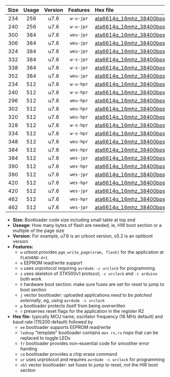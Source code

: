 |Size|Usage|Version|Features|Hex file|
|:-:|:-:|:-:|:-:|:--|
|234|256|u7.6|`w-u-jpr`|[ata6614q_16mhz_38400bps_ur_vbl.hex](https://raw.githubusercontent.com/stefanrueger/urboot/main/ata6614q_16mhz_38400bps_ur_vbl.hex)|
|240|256|u7.6|`w-u-jpr`|[ata6614q_16mhz_38400bps_lednop_ur_vbl.hex](https://raw.githubusercontent.com/stefanrueger/urboot/main/ata6614q_16mhz_38400bps_lednop_ur_vbl.hex)|
|300|384|u7.6|`weu-jpr`|[ata6614q_16mhz_38400bps_ee_ur_vbl.hex](https://raw.githubusercontent.com/stefanrueger/urboot/main/ata6614q_16mhz_38400bps_ee_ur_vbl.hex)|
|306|384|u7.6|`weu-jpr`|[ata6614q_16mhz_38400bps_ee_lednop_ur_vbl.hex](https://raw.githubusercontent.com/stefanrueger/urboot/main/ata6614q_16mhz_38400bps_ee_lednop_ur_vbl.hex)|
|324|384|u7.6|`weu-jpr`|[ata6614q_16mhz_38400bps_ee_lednop_fr_ur_vbl.hex](https://raw.githubusercontent.com/stefanrueger/urboot/main/ata6614q_16mhz_38400bps_ee_lednop_fr_ur_vbl.hex)|
|332|384|u7.6|`w-s-jpr`|[ata6614q_16mhz_38400bps_vbl.hex](https://raw.githubusercontent.com/stefanrueger/urboot/main/ata6614q_16mhz_38400bps_vbl.hex)|
|338|384|u7.6|`w-s-jpr`|[ata6614q_16mhz_38400bps_lednop_vbl.hex](https://raw.githubusercontent.com/stefanrueger/urboot/main/ata6614q_16mhz_38400bps_lednop_vbl.hex)|
|352|384|u7.6|`weu-jpr`|[ata6614q_16mhz_38400bps_ee_lednop_fr_ce_ur_vbl.hex](https://raw.githubusercontent.com/stefanrueger/urboot/main/ata6614q_16mhz_38400bps_ee_lednop_fr_ce_ur_vbl.hex)|
|234|512|u7.6|`w-u-hpr`|[ata6614q_16mhz_38400bps_ur.hex](https://raw.githubusercontent.com/stefanrueger/urboot/main/ata6614q_16mhz_38400bps_ur.hex)|
|240|512|u7.6|`w-u-hpr`|[ata6614q_16mhz_38400bps_lednop_ur.hex](https://raw.githubusercontent.com/stefanrueger/urboot/main/ata6614q_16mhz_38400bps_lednop_ur.hex)|
|296|512|u7.6|`weu-hpr`|[ata6614q_16mhz_38400bps_ee_ur.hex](https://raw.githubusercontent.com/stefanrueger/urboot/main/ata6614q_16mhz_38400bps_ee_ur.hex)|
|302|512|u7.6|`weu-hpr`|[ata6614q_16mhz_38400bps_ee_lednop_ur.hex](https://raw.githubusercontent.com/stefanrueger/urboot/main/ata6614q_16mhz_38400bps_ee_lednop_ur.hex)|
|320|512|u7.6|`weu-hpr`|[ata6614q_16mhz_38400bps_ee_lednop_fr_ur.hex](https://raw.githubusercontent.com/stefanrueger/urboot/main/ata6614q_16mhz_38400bps_ee_lednop_fr_ur.hex)|
|328|512|u7.6|`w-s-hpr`|[ata6614q_16mhz_38400bps.hex](https://raw.githubusercontent.com/stefanrueger/urboot/main/ata6614q_16mhz_38400bps.hex)|
|334|512|u7.6|`w-s-hpr`|[ata6614q_16mhz_38400bps_lednop.hex](https://raw.githubusercontent.com/stefanrueger/urboot/main/ata6614q_16mhz_38400bps_lednop.hex)|
|348|512|u7.6|`weu-hpr`|[ata6614q_16mhz_38400bps_ee_lednop_fr_ce_ur.hex](https://raw.githubusercontent.com/stefanrueger/urboot/main/ata6614q_16mhz_38400bps_ee_lednop_fr_ce_ur.hex)|
|384|512|u7.6|`wes-hpr`|[ata6614q_16mhz_38400bps_ee.hex](https://raw.githubusercontent.com/stefanrueger/urboot/main/ata6614q_16mhz_38400bps_ee.hex)|
|384|512|u7.6|`wes-jpr`|[ata6614q_16mhz_38400bps_ee_vbl.hex](https://raw.githubusercontent.com/stefanrueger/urboot/main/ata6614q_16mhz_38400bps_ee_vbl.hex)|
|390|512|u7.6|`wes-hpr`|[ata6614q_16mhz_38400bps_ee_lednop.hex](https://raw.githubusercontent.com/stefanrueger/urboot/main/ata6614q_16mhz_38400bps_ee_lednop.hex)|
|390|512|u7.6|`wes-jpr`|[ata6614q_16mhz_38400bps_ee_lednop_vbl.hex](https://raw.githubusercontent.com/stefanrueger/urboot/main/ata6614q_16mhz_38400bps_ee_lednop_vbl.hex)|
|420|512|u7.6|`wes-hpr`|[ata6614q_16mhz_38400bps_ee_lednop_fr.hex](https://raw.githubusercontent.com/stefanrueger/urboot/main/ata6614q_16mhz_38400bps_ee_lednop_fr.hex)|
|420|512|u7.6|`wes-jpr`|[ata6614q_16mhz_38400bps_ee_lednop_fr_vbl.hex](https://raw.githubusercontent.com/stefanrueger/urboot/main/ata6614q_16mhz_38400bps_ee_lednop_fr_vbl.hex)|
|462|512|u7.6|`wes-hpr`|[ata6614q_16mhz_38400bps_ee_lednop_fr_ce.hex](https://raw.githubusercontent.com/stefanrueger/urboot/main/ata6614q_16mhz_38400bps_ee_lednop_fr_ce.hex)|
|462|512|u7.6|`wes-jpr`|[ata6614q_16mhz_38400bps_ee_lednop_fr_ce_vbl.hex](https://raw.githubusercontent.com/stefanrueger/urboot/main/ata6614q_16mhz_38400bps_ee_lednop_fr_ce_vbl.hex)|

- **Size:** Bootloader code size including small table at top end
- **Useage:** How many bytes of flash are needed, ie, HW boot section or a multiple of the page size
- **Version:** For example, u7.6 is an urboot version, o5.2 is an optiboot version
- **Features:**
  + `w` urboot provides `pgm_write_page(sram, flash)` for the application at `FLASHEND-4+1`
  + `e` EEPROM read/write support
  + `u` uses urprotocol requiring `avrdude -c urclock` for programming
  + `s` uses skeleton of STK500v1 protocol; `-c urclock` and `-c arduino` both work
  + `h` hardware boot section: make sure fuses are set for reset to jump to boot section
  + `j` vector bootloader: uploaded applications *need to be patched externally*, eg, using `avrdude -c urclock`
  + `p` bootloader protects itself from being overwritten
  + `r` preserves reset flags for the application in the register R2
- **Hex file:** typically MCU name, oscillator frequency (16 MHz default) and baud rate (115200 default) followed by
  + `ee` bootloader supports EEPROM read/write
  + `lednop` "template" bootloader contains `mov rx,rx` nops that can be replaced to toggle LEDs
  + `fr` bootloader provides non-essential code for smoother error handing
  + `ce` bootloader provides a chip erase command
  + `ur` uses urprotocol and requires `avrdude -c urclock` for programming
  + `vbl` vector bootloader: set fuses to jump to reset, not the HW boot section

